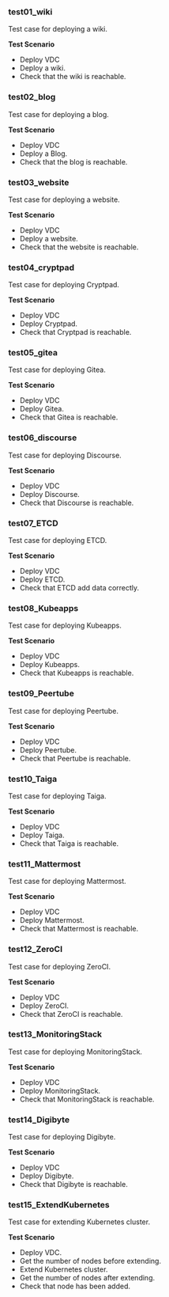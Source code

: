 ### test01_wiki

Test case for deploying a wiki.

**Test Scenario**

- Deploy VDC
- Deploy a wiki.
- Check that the wiki is reachable.

### test02_blog

Test case for deploying a blog.

**Test Scenario**

- Deploy VDC
- Deploy a Blog.
- Check that the blog is reachable.

### test03_website

Test case for deploying a website.

**Test Scenario**

- Deploy VDC
- Deploy a website.
- Check that the website is reachable.

### test04_cryptpad

Test case for deploying Cryptpad.

**Test Scenario**

- Deploy VDC
- Deploy Cryptpad.
- Check that Cryptpad is reachable.

### test05_gitea

Test case for deploying Gitea.

**Test Scenario**

- Deploy VDC
- Deploy Gitea.
- Check that Gitea is reachable.

### test06_discourse

Test case for deploying Discourse.

**Test Scenario**

- Deploy VDC
- Deploy Discourse.
- Check that Discourse is reachable.

### test07_ETCD

Test case for deploying ETCD.

**Test Scenario**

- Deploy VDC
- Deploy ETCD.
- Check that ETCD add data correctly.

### test08_Kubeapps

Test case for deploying Kubeapps.

**Test Scenario**

- Deploy VDC
- Deploy Kubeapps.
- Check that Kubeapps is reachable.

### test09_Peertube

Test case for deploying Peertube.

**Test Scenario**

- Deploy VDC
- Deploy Peertube.
- Check that Peertube is reachable.

### test10_Taiga

Test case for deploying Taiga.

**Test Scenario**

- Deploy VDC
- Deploy Taiga.
- Check that Taiga is reachable.

### test11_Mattermost

Test case for deploying Mattermost.

**Test Scenario**

- Deploy VDC
- Deploy Mattermost.
- Check that Mattermost is reachable.

### test12_ZeroCI

Test case for deploying ZeroCI.

**Test Scenario**

- Deploy VDC
- Deploy ZeroCI.
- Check that ZeroCI is reachable.

### test13_MonitoringStack

Test case for deploying MonitoringStack.

**Test Scenario**

- Deploy VDC
- Deploy MonitoringStack.
- Check that MonitoringStack is reachable.

### test14_Digibyte

Test case for deploying Digibyte.

**Test Scenario**

- Deploy VDC
- Deploy Digibyte.
- Check that Digibyte is reachable.

### test15_ExtendKubernetes

Test case for extending Kubernetes cluster.

**Test Scenario**

- Deploy VDC.
- Get the number of nodes before extending.
- Extend Kubernetes cluster.
- Get the number of nodes after extending.
- Check that node has been added.
